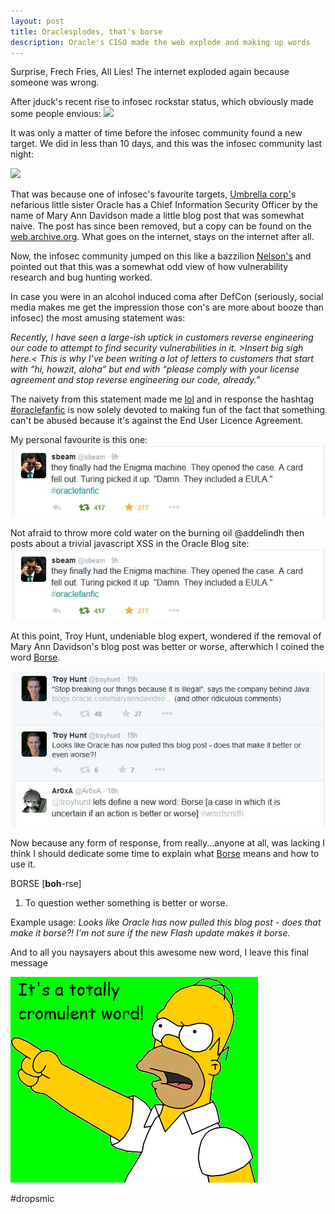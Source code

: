 ```yaml
---
layout: post
title: Oraclesplodes, that's borse
description: Oracle's CISO made the web explode and making up words
---
```

Surprise, Frech Fries, All Lies! The internet exploded again because someone was wrong.

After jduck's recent rise to infosec rockstar status, which obviously made some people envious:
<img src="images/oraclesplodes/purehateenvious.JPG" /> 

It was only a matter of time before the infosec community found a new target. We did in less than 10 days, and this was the infosec community last night:

<img src="https://xkcd.com/386/" />

That was because one of infosec's favourite targets, <a href="http://residentevil.wikia.com/wiki/Umbrella_Corporation" link="_blank">Umbrella corp'</a>s nefarious little sister Oracle has a Chief Information Security Officer by the name of Mary Ann Davidson made a little blog post that was somewhat naive. The post has since been removed, but a copy can be found on the <a href="https://web.archive.org/web/20150811052336/https://blogs.oracle.com/maryanndavidson/entry/no_you_really_can_t" target="_blank">web.archive.org</a>. What goes on the internet, stays on the internet after all.

Now, the infosec community jumped on this like a bazzilion <a href="https://www.youtube.com/watch?v=teYckpqUiPs" target="_blank">Nelson's</a> and pointed out that this was a somewhat odd view of how vulnerability research and bug hunting worked.

In case you were in an alcohol induced coma after DefCon (seriously, social media makes me get the impression those con's are more about booze than infosec) the most amusing statement was:

<i> Recently, I have seen a large-ish uptick in customers reverse engineering our code to attempt to find security vulnerabilities in it. &gt;Insert big sigh here.&lt; This is why I’ve been writing a lot of letters to customers that start with “hi, howzit, aloha” but end with “please comply with your license agreement and stop reverse engineering our code, already.” </i>

The naivety from this statement made me <a href="https://www.urbandictionary.com/define.php?term=lol&defid=1406597" target="_blank">lol</a> and in response the hashtag <a href="https://twitter.com/search?src=typd&q=%23oraclefanfic" target="_blank">#oraclefanfic</a> is now solely devoted to making fun of the fact that something can't be abused because it's against the End User Licence Agreement.

My personal favourite is this one:
<img src="/public/images/oraclesplodes/fanfic1.JPG" />

Not afraid to throw more cold water on the burning oil @addelindh then posts about a trivial javascript XSS in the Oracle Blog site:
<img src="/public/images/oraclesplodes/fanfic1.JPG" />

At this point, Troy Hunt, undeniable blog expert, wondered if the removal of Mary Ann Davidson's blog post was better or worse, afterwhich I coined the word <u>Borse</u>.

<img src="/public/images/oraclesplodes/troyblogs.JPG" />

Now because any form of response, from really...anyone at all, was lacking I think I should dedicate some time to explain what <u>Borse</u> means and how to use it.

<p class="message">
BORSE [<b>boh</b>-rse] 

1. To question wether something is better or worse.

Example usage: 
<i>Looks like Oracle has now pulled this blog post - does that make it borse?!</i>
<i>I'm not sure if the new Flash update makes it borse.</i>
</p>

And to all you naysayers about this awesome new word, I leave this final message

<img src="/public/images/oraclesplodes/pointing.gif" />

#dropsmic


